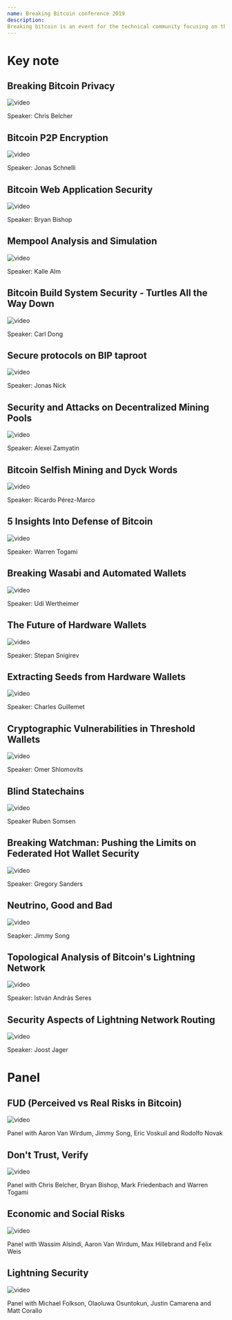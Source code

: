 ```yaml
--- 
name: Breaking Bitcoin conference 2019
description: 
Breaking bitcoin is an event for the technical community focusing on the security of Bitcoin and everything around it.
---
```


# Key note

## Breaking Bitcoin Privacy

![video](https://youtu.be/9mvm-tdxv7o?si=kkrzUnKolW560NzM)

Speaker: Chris Belcher

## Bitcoin P2P Encryption

![video](https://youtu.be/mcJa1YvzrFs?si=e8a85Eo5fXFj-Yj-)

Speaker: Jonas Schnelli 

## Bitcoin Web Application Security

![video](https://youtu.be/v7BL7Nvt42s?si=2aE3YItIgCIA7x_s)

Speaker: Bryan Bishop

## Mempool Analysis and Simulation

![video](https://youtu.be/Mznn1uVyTUQ?si=hljD-z1ioyoqoA9k)

Speaker: Kalle Alm

## Bitcoin Build System Security - Turtles All the Way Down

![video](https://youtu.be/8dxpcgRIpIs?si=GGbLkV8gt6PChLKA)

Speaker: Carl Dong

## Secure protocols on BIP taproot

![video](https://youtu.be/JdvVKRTMwz8?si=mazJAoncOuGMAGNW)

Speaker: Jonas Nick 

## Security and Attacks on Decentralized Mining Pools

![video](https://youtu.be/NWG7HZVT00M?si=Ah2YwEWqeheY5KCz)

Speaker:  Alexei Zamyatin

## Bitcoin Selfish Mining and Dyck Words

![video](https://youtu.be/SikWfFObBIg?si=_6IFRZbQHk-AGqpb)

Speaker: Ricardo Pérez-Marco

## 5 Insights Into Defense of Bitcoin

![video](https://youtu.be/n5xS9liL8Sk?si=U6Bfn-4Ls0BRmg0i)

Speaker: Warren Togami

## Breaking Wasabi and Automated Wallets

![video](https://youtu.be/MyxW8eCA9BI?si=Fn1Az-xsMNlNbJHZ)

Speaker: Udi Wertheimer

## The Future of Hardware Wallets

![video](https://youtu.be/OxX_LFgdYa0?si=MjJk5HsCbRWtcxHq)

Speaker: Stepan Snigirev

## Extracting Seeds from Hardware Wallets

![video](https://youtu.be/wiA1bT4ObVo?si=JPC65S1EGElLgSoN)

Speaker: Charles Guillemet

## Cryptographic Vulnerabilities in Threshold Wallets

![video](https://youtu.be/tWIx0Q2RLNo?si=_v91qTP5vikEwuNO)

Speaker: Omer Shlomovits

## Blind Statechains

![video](https://youtu.be/09HcYRjDkMA?si=lwgzg8QjVItHC3iW)

Speaker Ruben Somsen

## Breaking Watchman: Pushing the Limits on Federated Hot Wallet Security

![video](https://youtu.be/440eAYiAafo?si=9gj5_qXRVL7iU4Ui)

Speaker: Gregory Sanders

## Neutrino, Good and Bad

![video](https://youtu.be/ABPOYFw9zAQ?si=2SjcIPOscy2xitfF)

Seapker: Jimmy Song 

## Topological Analysis of Bitcoin's Lightning Network

![video](https://youtu.be/1iAfJnlGJ6c?si=QiIEFUK9eKxAUNK4)

Speaker: István András Seres

## Security Aspects of Lightning Network Routing

![video](https://youtu.be/Q9w9VCOrego?si=Q0UfRnCNdnxCl5YD)

Speaker: Joost Jager 

# Panel 

## FUD (Perceived vs Real Risks in Bitcoin)

![video](https://youtu.be/LA_nPzX1Mz8?si=aKbvz19FyE11B35k)

Panel with Aaron Van Wirdum, Jimmy Song, Eric Voskuil and Rodolfo Novak

## Don't Trust, Verify

![video](https://youtu.be/ZXBg-wYvPgo?si=2cLXkInG9MytfAos)

Panel with Chris Belcher, Bryan Bishop, Mark Friedenbach and Warren Togami

## Economic and Social Risks

![video](https://youtu.be/rVvfpHUWwf0?si=WREHSsFoF7jHOlH6)

Panel with Wassim Alsindi, Aaron Van Wirdum, Max Hillebrand and Felix Weis

## Lightning Security

![video](https://youtu.be/orWfkdDWQzo?si=fdKFV94hPXUBiYo8)

Panel with Michael Folkson, Olaoluwa Osuntokun, Justin Camarena and Matt Corallo

